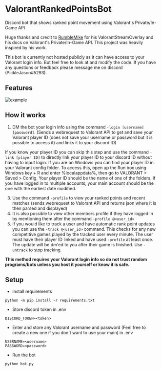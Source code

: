 # ValorantRankedPointsBot
Discord bot that shows ranked point movement using Valorant's Private/In-Game API

Huge thanks and credit to [RumbleMike](https://github.com/RumbleMike) for his ValorantStreamOverlay and his docs on Valorant's Private/In-Game API. This project was heavily inspired by his work.

This bot is currently not hosted publicly as it can have access to your Valorant login info. But feel free to look at and modify the code. If you have any questions or feedback please message me on discord (PickleJason#5293).

## Features
![example](https://i.gyazo.com/f66181e28dda3da4915c2889a333bf9a.png)

## How it works
1. DM the bot your login info using the command `-login [username] [password]`. (Sends a webrequest to Valorant API to get and save your Valorant player ID (does not save your username or password but it is possible to access it) and links it to your discord ID)

If you know your player ID you can skip this step and use the command `-link [player ID]` to directly link your player ID to your discord ID without having to input login. If you are on Windows you can find your player ID in your Valorant config folder. To access this, open up the Run box using Windows key + R and enter %localappdata%, then go to VALORANT > Saved > Config. Your player ID should be the name of one of the folders. If you have logged in to multiple accounts, your main account should be the one with the earliest date modified.

3. Use the command `-profile` to view your ranked points and recent matches (sends webrequest to Valorant API and returns json where it is then parsed and displayed)
4. It is also possible to view other members profile if they have logged in by mentioning them after the command `-profile @<user_id>`
5. If you would like to track a user and have automatic rank point updates you can use the `-track @<user_id>` command. This checks for any new competitive games played by the tracked user every minute. The user must have their player ID linked and have used `-profile` at least once. The update will be dm'ed to you after their game is finished. Use `-untrack` to stop tracking.

**This method requires your Valorant login info so do not trust random programs/bots unless you host it yourself or know it is safe.**

## Setup

* Install requirements
```
python -m pip install -r requirements.txt
```
* Store discord token in .env
```
DISCORD_TOKEN=<token>
```
* Enter and store any Valorant username and password (Feel free to create a new one if you don't want to use your main) in .env
```
USERNAME=<username>
PASSWORD=<password>
```
* Run the bot
```
python bot.py
```
